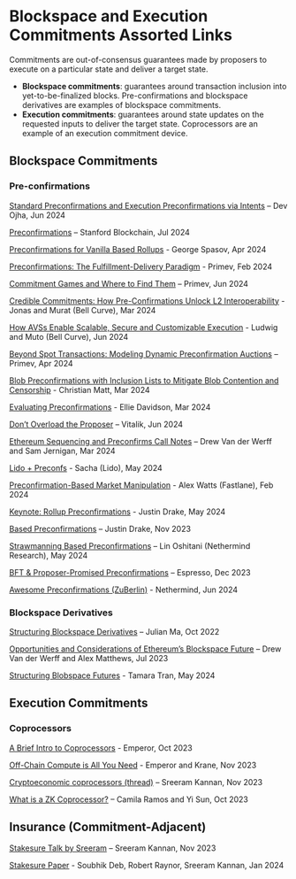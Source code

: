 # Blockspace and Execution Commitments Assorted Links

Commitments are out-of-consensus guarantees made by proposers to execute on a particular state and deliver a target state.

- **Blockspace commitments**: guarantees around transaction inclusion into yet-to-be-finalized blocks. Pre-confirmations and blockspace derivatives are examples of blockspace commitments.
- **Execution commitments**: guarantees around state updates on the requested inputs to deliver the target state. Coprocessors are an example of an execution commitment device.

## Blockspace Commitments

### Pre-confirmations

[Standard Preconfirmations and Execution Preconfirmations via Intents](https://www.youtube.com/watch?v=4UiH7PqJPQI&ab_channel=Osmosis) – Dev Ojha, Jun 2024

[Preconfirmations](https://review.stanfordblockchain.xyz/p/45-preconfirmations) – Stanford Blockchain, Jul 2024

[Preconfirmations for Vanilla Based Rollups](https://hackmd.io/@Perseverance/rJ0nun5yR) - George Spasov, Apr 2024

[Preconfirmations: The Fulfillment-Delivery Paradigm](https://mirror.xyz/preconf.eth/sgcuSbd1jgaRXj9odSJW-_OlWIg6jcDREw1hUJnXtgI) - Primev, Feb 2024

[Commitment Games and Where to Find Them](https://mirror.xyz/preconf.eth/3SXageNPpcQMz8L2YfW5ipvthNl-InPzaPAfb3LxwqA) – Primev, Jun 2024

[Credible Commitments: How Pre-Confirmations Unlock L2 Interoperability](https://www.youtube.com/watch?v=QpJm0IO_foU&ab_channel=BellCurve) - Jonas and Murat (Bell Curve), Mar 2024

[How AVSs Enable Scalable, Secure and Customizable Execution](https://www.youtube.com/watch?v=nPgxoZHrCIU&ab_channel=BellCurve) - Ludwig and Muto (Bell Curve), Jun 2024

[Beyond Spot Transactions: Modeling Dynamic Preconfirmation Auctions](https://mirror.xyz/preconf.eth/iPfGsj55-C-D13hyrj_hj2tHAKU7xzeqltZ6gIum3j4) – Primev, Apr 2024

[Blob Preconfirmations with Inclusion Lists to Mitigate Blob Contention and Censorship](https://ethresear.ch/t/blob-preconfirmations-with-inclusion-lists-to-mitigate-blob-contention-and-censorship/19150) - Christian Matt, Mar 2024

[Evaluating Preconfirmations](https://www.youtube.com/watch?v=Qsl2b7agX7Q&list=PLFRYxG8q7EY59UlLI-FXMC3si9icQmcDL&index=13&ab_channel=SevenXVentures) - Ellie Davidson, Mar 2024

[Don’t Overload the Proposer](https://streameth.org/zuberlin/watch?session=666af08807f92b086c2c2e54) – Vitalik, Jun 2024

[Ethereum Sequencing and Preconfirms Call Notes](https://docs.google.com/document/d/1FG3nKQdUNb_YHCp_IzSDkC_r7A6HOT11O2YNUjCX-6s/edit#heading=h.2whbk0my4lq5) – Drew Van der Werff and Sam Jernigan, Mar 2024

[Lido + Preconfs](https://docs.google.com/presentation/d/1S4QseT2nTdliTmSIoPtel5UKNlJ467iPbB_W0D2tuRw/edit#slide=id.g2dabf726cd7_0_113) - Sacha (Lido), May 2024

[Preconfirmation-Based Market Manipulation](https://docs.google.com/presentation/d/1y9OhyQuJ0qJP1s-WyKbdNF_qrk3Nn_cyAVDefC0d1_Y/edit#slide=id.p) - Alex Watts (Fastlane), Feb 2024

[Keynote: Rollup Preconfirmations](https://www.youtube.com/watch?v=boxGqp9mGJ4&ab_channel=Altlayer) - Justin Drake, May 2024

[Based Preconfirmations](https://ethresear.ch/t/based-preconfirmations/17353) – Justin Drake, Nov 2023

[Strawmanning Based Preconfirmations](https://ethresear.ch/t/strawmanning-based-preconfirmations/19695) – Lin Oshitani (Nethermind Research), May 2024

[BFT & Proposer-Promised Preconfirmations](https://hackmd.io/@EspressoSystems/bft-and-proposer-promised-preconfirmations) – Espresso, Dec 2023

[Awesome Preconfirmations (ZuBerlin)](https://github.com/NethermindEth/awesome-preconfirmations) - Nethermind, Jun 2024

### Blockspace Derivatives

[Structuring Blockspace Derivatives](https://mirror.xyz/0x03c29504CEcCa30B93FF5774183a1358D41fbeB1/WKa3GFC03uY34d2MufTyD0c595xVRUEZi9RNG-dHNKs) – Julian Ma, Oct 2022

[Opportunities and Considerations of Ethereum’s Blockspace Future](https://frontier.tech/ethereums-blockspace-future) – Drew Van der Werff and Alex Matthews, Jul 2023

[Structuring Blobspace Futures](https://mirror.xyz/tamaratran.eth/6ezSVdmxWv2yN8a2hm_NlJtRSWOm1ql1eRU6Fbv2xfY) - Tamara Tran, May 2024

## Execution Commitments

### Coprocessors

[A Brief Intro to Coprocessors](https://crypto.mirror.xyz/BFqUfBNVZrqYau3Vz9WJ-BACw5FT3W30iUX3mPlKxtA) - Emperor, Oct 2023

[Off-Chain Compute is All You Need](https://crypto.mirror.xyz/8TXa9EqNkwjnQNenXscPwyHC6V99dmyhcO7uPYbeaIo) - Emperor and Krane, Nov 2023

[Cryptoeconomic coprocessors (thread)](https://x.com/sreeramkannan/status/1730310412904599714) – Sreeram Kannan, Nov 2023

[What is a ZK Coprocessor?](https://blog.axiom.xyz/what-is-a-zk-coprocessor/) – Camila Ramos and Yi Sun, Oct 2023

## Insurance (Commitment-Adjacent)

[Stakesure Talk by Sreeram](https://www.youtube.com/watch?v=UeZIxcLaH00&ab_channel=Nethermind) – Sreeram Kannan, Nov 2023

[Stakesure Paper](https://arxiv.org/abs/2401.05797) - Soubhik Deb, Robert Raynor, Sreeram Kannan, Jan 2024
